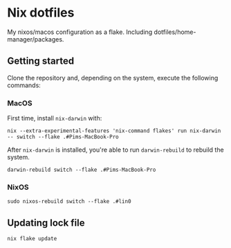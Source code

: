 # Nix dotfiles

My nixos/macos configuration as a flake. Including dotfiles/home-manager/packages.

## Getting started

Clone the repository and, depending on the system, execute the following commands:

### MacOS

First time, install `nix-darwin` with:

```shell
nix --extra-experimental-features 'nix-command flakes' run nix-darwin -- switch --flake .#Pims-MacBook-Pro
```

After `nix-darwin` is installed, you're able to run `darwin-rebuild` to rebuild the system.

```shell
darwin-rebuild switch --flake .#Pims-MacBook-Pro
```

### NixOS

```shell
sudo nixos-rebuild switch --flake .#lin0
```

## Updating lock file

```shell
nix flake update
```
